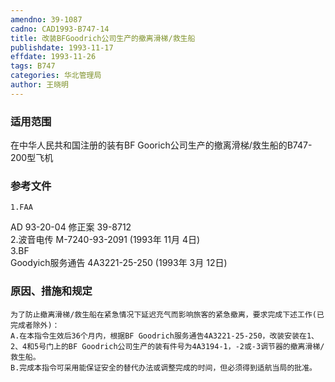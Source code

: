 ```yaml
---
amendno: 39-1087  
cadno: CAD1993-B747-14  
title: 改装BFGoodrich公司生产的撤离滑梯/救生船  
publishdate: 1993-11-17  
effdate: 1993-11-26  
tags: B747  
categories: 华北管理局  
author: 王晓明  
---
```

  
### 适用范围  
在中华人民共和国注册的装有BF Goorich公司生产的撤离滑梯/救生船的B747-200型飞机  
  
<!--more-->  
### 参考文件  
    1.FAA  
AD 93-20-04 修正案 39-8712  
    2.波音电传 M-7240-93-2091 (1993年 11月 4日)  
3.BF  
Goodyich服务通告 4A3221-25-250 (1993年 3月 12日)  
  
### 原因、措施和规定  
    为了防止撤离滑梯/救生船在紧急情况下延迟充气而影响旅客的紧急撤离，要求完成下述工作(已完成者除外)：  
    A.在本指令生效后36个月内，根据BF Goodrich服务通告4A3221-25-250，改装安装在1、2、4和5号门上的BF Goodrich公司生产的装有件号为4A3194-1，-2或-3调节器的撤离滑梯/救生船。  
    B.完成本指令可采用能保证安全的替代办法或调整完成的时间，但必须得到适航当局的批准。  
  
